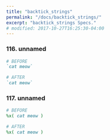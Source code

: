 ```yaml
---
title: "backtick_strings"
permalink: "/docs/backtick_strings/"
excerpt: "backtick_strings Specs."
# modified: 2017-10-27T16:25:30-04:00
---
```

### 116. unnamed
```ruby
# BEFORE
`cat meow`
```
```ruby
# AFTER
`cat meow`
```
### 117. unnamed
```ruby
# BEFORE
%x( cat meow )
```
```ruby
# AFTER
%x( cat meow )
```
